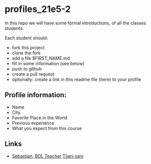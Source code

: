 # profiles_21e5-2

In this repo we will have some formal introductions,
of all the classes students.

Each student should:
  - fork this project
  - clone the fork
  - add a file $FIRST_NAME.md
  - fill in some information (see below)
  - push to github
  - create a pull request
  - optionally: create a link in this readme file (here) to your profile

## Profile information:

 - Name
 - City
 - Favorite Place in the World
 - Previous experience
 - What you expect from this course

## Links

 - [Sebastian, BDL Teacher](./Sebastian.md)
   [Tijani sani](./TEEJAY.md)
